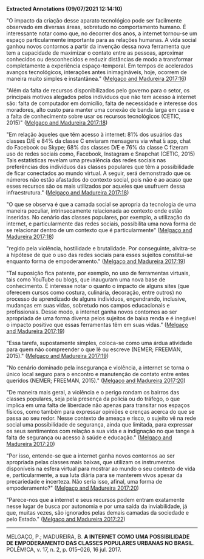 **Extracted Annotations (09/07/2021 12:14:10)**

"O impacto da criação desse aparato tecnológico pode ser facilmente observado em diversas áreas, sobretudo no comportamento humano. É interessante notar como que, no decorrer dos anos, a internet tornou-se um espaço particularmente importante para as relações humanas. A vida social ganhou novos contornos a partir da invenção dessa nova ferramenta que tem a capacidade de maximizar o contato entre as pessoas, aproximar conhecidos ou desconhecidos e reduzir distâncias de modo a transformar completamente a experiência espaço-temporal. Em tempos de acelerados avanços tecnológicos, interações antes inimagináveis, hoje, ocorrem de maneira muito simples e instantânea." ([Melgaço and Madureira 2017:16](zotero://open-pdf/library/items/SZV7DHPV?page=2))

"Além da falta de recursos disponibilizados pelo governo para o setor, os principais motivos alegados pelos indivíduos que não tem acesso à internet são: falta de computador em domicílio, falta de necessidade e interesse dos moradores, alto custo para manter uma conexão de banda larga em casa e a falta de conhecimento sobre usar os recursos tecnológicos (CETIC, 2015)" ([Melgaço and Madureira 2017:18](zotero://open-pdf/library/items/SZV7DHPV?page=4))

"Em relação àqueles que têm acesso à internet: 81% dos usuários das classes D/E e 84% da classe C enviaram mensagens via what ́s app, chat do Facebook ou Skype; 68% das classes D/E e 76% da classe C fizeram uso de redes sociais como, Facebook, Instagram e Snapchat (CETIC, 2015) Tais estatísticas revelam uma prevalência das redes sociais nas preferências dos indivíduos das classes populares que têm a possibilidade de ficar conectados ao mundo virtual. A seguir, será demonstrado que os números não estão afastados do contexto social, pois não é ao acaso que esses recursos são os mais utilizados por aqueles que usufruem dessa infraestrutura." ([Melgaço and Madureira 2017:18](zotero://open-pdf/library/items/SZV7DHPV?page=4))

"O que se observa é que a camada social se apropria da tecnologia de uma maneira peculiar, intrinsecamente relacionada ao contexto onde estão inseridas. No cenário das classes populares, por exemplo, a utilização da internet, e particularmente das redes sociais, possibilita uma nova forma de se relacionar dentro de um contexto que é particularmente" ([Melgaço and Madureira 2017:18](zotero://open-pdf/library/items/SZV7DHPV?page=4))

"regido pela violência, hostilidade e brutalidade. Por conseguinte, alvitra-se a hipótese de que o uso das redes sociais para esses sujeitos constitui-se enquanto forma de empoderamento." ([Melgaço and Madureira 2017:19](zotero://open-pdf/library/items/SZV7DHPV?page=5))

"Tal suposição fica patente, por exemplo, no uso de ferramentas virtuais, tais como YouTube ou blogs, que inauguram uma nova base de conhecimento. É interesse notar o quanto o impacto de alguns sites (que oferecem cursos como costura, culinária, decoração, entre outros) no processo de aprendizado de alguns indivíduos, engendrando, inclusive, mudanças em suas vidas, sobretudo nos campos educacionais e profissionais. Desse modo, a internet ganha novos contornos ao ser apropriada de uma forma diversa pelos sujeitos de baixa renda e é inegável o impacto positivo que essas ferramentas têm em suas vidas." ([Melgaço and Madureira 2017:19](zotero://open-pdf/library/items/SZV7DHPV?page=5))

"Essa tarefa, supostamente simples, coloca-se como uma árdua atividade para quem não compreender o que lê ou escreve (NEMER; FREEMAN, 2015)." ([Melgaço and Madureira 2017:19](zotero://open-pdf/library/items/SZV7DHPV?page=5))

"No cenário dominado pela insegurança e violência, a internet se torna o único local seguro para o encontro e manutenção de contato entre entes queridos (NEMER; FREEMAN, 2015)." ([Melgaço and Madureira 2017:20](zotero://open-pdf/library/items/SZV7DHPV?page=6))

"De maneira mais geral, a violência e o perigo rondam os bairros das classes populares, seja pela presença da polícia ou do tráfego, o que implica em uma falta de liberdade não apenas para transitar nos espaços físicos, como também para expressar opiniões e crenças acerca do que se passa ao seu redor. Nesse contexto de ameaça e risco, o sujeito vê na rede social uma possibilidade de segurança, ainda que limitada, para expressar os seus sentimentos com relação a sua vida e a indignação no que tange à falta de segurança ou acesso à saúde e educação." ([Melgaço and Madureira 2017:20](zotero://open-pdf/library/items/SZV7DHPV?page=6))

"Por isso, entende-se que a internet ganha novos contornos ao ser apropriada pelas classes mais baixas, que utilizam os instrumentos disponíveis na esfera virtual para mostrar ao mundo o seu contexto de vida e, particularmente, a sua luta diária para se manterem vivos apesar da precariedade e incerteza. Não seria isso, afinal, uma forma de empoderamento?" ([Melgaço and Madureira 2017:20](zotero://open-pdf/library/items/SZV7DHPV?page=6))

"Parece-nos que a internet e seus recursos podem entram exatamente nesse lugar de busca por autonomia e por uma saída da inviabilidade, já que, muitas vezes, são ignorados pelas demais camadas da sociedade e pelo Estado." ([Melgaço and Madureira 2017:22](zotero://open-pdf/library/items/SZV7DHPV?page=8))

---
MELGAÇO, P.; MADUREIRA, B. **A INTERNET COMO UMA POSSIBILIDADE DE EMPODERAMENTO DAS CLASSES POPULARES URBANAS NO BRASIL**. POLÊM!CA, v. 17, n. 2, p. 015–026, 16 jul. 2017.